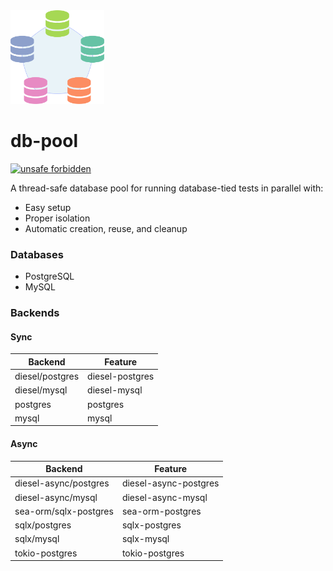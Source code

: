 <img src="./logo.svg" height="150" />

# db-pool

[![unsafe forbidden](https://img.shields.io/badge/unsafe-forbidden-success.svg)](https://github.com/rust-secure-code/safety-dance/)

A thread-safe database pool for running database-tied tests in parallel with:
- Easy setup
- Proper isolation
- Automatic creation, reuse, and cleanup

### Databases

- PostgreSQL
- MySQL

### Backends

#### Sync

| Backend         | Feature         |
| --------------- | --------------- |
| diesel/postgres | diesel-postgres |
| diesel/mysql    | diesel-mysql    |
| postgres        | postgres        |
| mysql           | mysql           |

#### Async

| Backend               | Feature               |
| --------------------- | --------------------- |
| diesel-async/postgres | diesel-async-postgres |
| diesel-async/mysql    | diesel-async-mysql    |
| sea-orm/sqlx-postgres | sea-orm-postgres      |
| sqlx/postgres         | sqlx-postgres         |
| sqlx/mysql            | sqlx-mysql            |
| tokio-postgres        | tokio-postgres        |